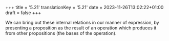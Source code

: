 +++
title = '5.21'
translationKey = '5.21'
date = 2023-11-26T13:02:22+01:00
draft = false
+++

We can bring out these internal relations in our manner of expression, by presenting a proposition as the result of an operation which produces it from other propositions (the bases of the operation).
